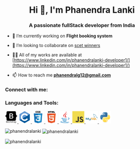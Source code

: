 <h1 align="center">Hi 👋, I'm Phanendra Lanki</h1>
<h3 align="center">A passionate fullStack developer from India</h3>

- 🔭 I’m currently working on **Flight booking system**

- 👯 I’m looking to collaborate on [scet winners](https://www.scetwinners.com/?i=1)

- 👨‍💻 All of my works are available at [https://www.linkedin.com/in/phanendralanki-developer1/](https://www.linkedin.com/in/phanendralanki-developer1/)

- 📫 How to reach me **phanendralg12@gmail.com**

<h3 align="left">Connect with me:</h3>
<p align="left">
</p>

<h3 align="left">Languages and Tools:</h3>
<p align="left"> <a href="https://getbootstrap.com" target="_blank" rel="noreferrer"> <img src="https://raw.githubusercontent.com/devicons/devicon/master/icons/bootstrap/bootstrap-plain-wordmark.svg" alt="bootstrap" width="40" height="40"/> </a> <a href="https://www.cprogramming.com/" target="_blank" rel="noreferrer"> <img src="https://raw.githubusercontent.com/devicons/devicon/master/icons/c/c-original.svg" alt="c" width="40" height="40"/> </a> <a href="https://www.w3schools.com/css/" target="_blank" rel="noreferrer"> <img src="https://raw.githubusercontent.com/devicons/devicon/master/icons/css3/css3-original-wordmark.svg" alt="css3" width="40" height="40"/> </a> <a href="https://www.w3.org/html/" target="_blank" rel="noreferrer"> <img src="https://raw.githubusercontent.com/devicons/devicon/master/icons/html5/html5-original-wordmark.svg" alt="html5" width="40" height="40"/> </a> <a href="https://www.java.com" target="_blank" rel="noreferrer"> <img src="https://raw.githubusercontent.com/devicons/devicon/master/icons/java/java-original.svg" alt="java" width="40" height="40"/> </a> <a href="https://developer.mozilla.org/en-US/docs/Web/JavaScript" target="_blank" rel="noreferrer"> <img src="https://raw.githubusercontent.com/devicons/devicon/master/icons/javascript/javascript-original.svg" alt="javascript" width="40" height="40"/> </a> <a href="https://www.mysql.com/" target="_blank" rel="noreferrer"> <img src="https://raw.githubusercontent.com/devicons/devicon/master/icons/mysql/mysql-original-wordmark.svg" alt="mysql" width="40" height="40"/> </a> <a href="https://www.python.org" target="_blank" rel="noreferrer"> <img src="https://raw.githubusercontent.com/devicons/devicon/master/icons/python/python-original.svg" alt="python" width="40" height="40"/> </a> </p>

<p><img align="left" src="https://github-readme-stats.vercel.app/api/top-langs?username=phanendralanki&show_icons=true&locale=en&layout=compact" alt="phanendralanki" /></p>

<p>&nbsp;<img align="center" src="https://github-readme-stats.vercel.app/api?username=phanendralanki&show_icons=true&locale=en" alt="phanendralanki" /></p>

<p><img align="center" src="https://github-readme-streak-stats.herokuapp.com/?user=phanendralanki&" alt="phanendralanki" /></p>
